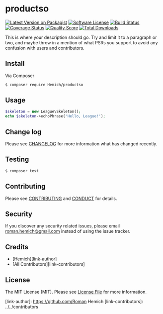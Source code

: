 # productso

[![Latest Version on Packagist][ico-version]][link-packagist]
[![Software License][ico-license]](LICENSE.md)
[![Build Status][ico-travis]][link-travis]
[![Coverage Status][ico-scrutinizer]][link-scrutinizer]
[![Quality Score][ico-code-quality]][link-code-quality]
[![Total Downloads][ico-downloads]][link-downloads]

This is where your description should go. Try and limit it to a paragraph or two, and maybe throw in a mention of what
PSRs you support to avoid any confusion with users and contributors.

## Install

Via Composer

``` bash
$ composer require Hemich/productso
```

## Usage

``` php
$skeleton = new League\Skeleton();
echo $skeleton->echoPhrase('Hello, League!');
```

## Change log

Please see [CHANGELOG](CHANGELOG.md) for more information what has changed recently.

## Testing

``` bash
$ composer test
```

## Contributing

Please see [CONTRIBUTING](CONTRIBUTING.md) and [CONDUCT](CONDUCT.md) for details.

## Security

If you discover any security related issues, please email roman.hemich@gmail.com instead of using the issue tracker.

## Credits

- [Hemich][link-author]
- [All Contributors][link-contributors]

## License

The MIT License (MIT). Please see [License File](LICENSE.md) for more information.

[ico-version]: https://img.shields.io/packagist/v/Hemich/productso.svg?style=flat-square
[ico-license]: https://img.shields.io/badge/license-MIT-brightgreen.svg?style=flat-square
[ico-travis]: https://img.shields.io/travis/Hemich/productso/master.svg?style=flat-square
[ico-scrutinizer]: https://img.shields.io/scrutinizer/coverage/g/Hemich/productso.svg?style=flat-square
[ico-code-quality]: https://img.shields.io/scrutinizer/g/Hemich/productso.svg?style=flat-square
[ico-downloads]: https://img.shields.io/packagist/dt/Hemich/productso.svg?style=flat-square

[link-packagist]: https://packagist.org/packages/Hemich/productso
[link-travis]: https://travis-ci.org/Hemich/productso
[link-scrutinizer]: https://scrutinizer-ci.com/g/Hemich/productso/code-structure
[link-code-quality]: https://scrutinizer-ci.com/g/Hemich/productso
[link-downloads]: https://packagist.org/packages/Hemich/productso
[link-author]: https://github.com/Roman Hemich
[link-contributors]: ../../contributors
